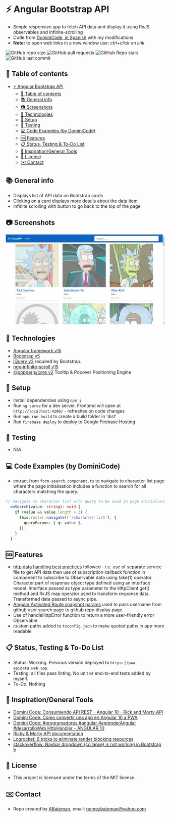 # :zap: Angular Bootstrap API

* Simple responsive app to fetch API data and display it using RxJS observables and infinite-scrolling
* Code from [DominiCode, in Spanish](https://www.youtube.com/channel/UC3QuZuJr2_EOUak8bWUd74A) with my modifications
* **Note:** to open web links in a new window use: _ctrl+click on link_

![GitHub repo size](https://img.shields.io/github/repo-size/AndrewJBateman/angular-bootstrap-api?style=plastic)
![GitHub pull requests](https://img.shields.io/github/issues-pr/AndrewJBateman/angular-bootstrap-api?style=plastic)
![GitHub Repo stars](https://img.shields.io/github/stars/AndrewJBateman/angular-bootstrap-api?style=plastic)
![GitHub last commit](https://img.shields.io/github/last-commit/AndrewJBateman/angular-bootstrap-api?style=plastic)

## :page_facing_up: Table of contents

* [:zap: Angular Bootstrap API](#zap-angular-bootstrap-api)
  * [:page_facing_up: Table of contents](#page_facing_up-table-of-contents)
  * [:books: General info](#books-general-info)
  * [:camera: Screenshots](#camera-screenshots)
  * [:signal_strength: Technologies](#signal_strength-technologies)
  * [:floppy_disk: Setup](#floppy_disk-setup)
  * [:wrench: Testing](#wrench-testing)
  * [:computer: Code Examples (by DominiCode)](#computer-code-examples-by-dominicode)
  * [:cool: Features](#cool-features)
  * [:clipboard: Status, Testing & To-Do List](#clipboard-status-testing--to-do-list)
  * [:clap: Inspiration/General Tools](#clap-inspirationgeneral-tools)
  * [:file_folder: License](#file_folder-license)
  * [:envelope: Contact](#envelope-contact)

## :books: General info

* Displays list of API data on Bootstrap cards
* Clicking on a card displays more details about the data item
* Infinite scrolling with button to go back to the top of the page

## :camera: Screenshots

![screenshot](./img/api.jpg)

## :signal_strength: Technologies

* [Angular framework v15](https://angular.io/)
* [Bootstrap v5](https://getbootstrap.com/)
* [jQuery v3](https://jquery.com/download/) required by Bootstrap.
* [ngx-infinite-scroll v15](https://www.npmjs.com/package/ngx-infinite-scroll)
* [@popperjs/core v2](https://www.npmjs.com/package/@popperjs/core) Tooltip & Popover Positioning Engine

## :floppy_disk: Setup

* Install dependencies using `npm i`
* Run `ng serve` for a dev server. Frontend will open at `http://localhost:4200/` - refreshes on code changes
* Run `npm run build` to create a build folder in 'dist'
* Run `firebase deploy` to deploy to Google Firebase Hosting

## :wrench: Testing

* N/A

## :computer: Code Examples (by DominiCode)

* extract from `form-search.component.ts` to navigate to character-list page where the page initialisation includes a function to search for all characters matching the query.

```typescript
// navigate to character list with query to be used in page initialisation
  onSearch(value: string): void {
    if (value && value.length > 3) {
      this.router.navigate(['/character-list'], {
        queryParams: { q: value },
      });
    }
  }
```

## :cool: Features

* [http data handling best practices](https://angular.io/guide/http) followed - i.e. use of separate service file to get API data then use of subscription callback function in component to subscribe to Observable data using take(1) operator. Character part of response object type defined using an interface model. Interface passed as type parameter to the HttpClient.get() method and RxJS map operator used to transform response data. Transformed data passed to async pipe.
* [Angular Activated Route snapshot params](https://angular.io/api/router/ActivatedRoute) used to pass username from github user search page to github repo display page.
* Use of handleHttpError function to return a more user-friendly error Observable
* custom paths added to `tsconfig.json` to make quoted paths in app more readable

## :clipboard: Status, Testing & To-Do List

* Status: Working. Previous version deployed to `https://pwa-apidata.web.app`.
* Testing: all files pass linting. No unit or end-to-end tests added by myself.
* To-Do: Nothing

## :clap: Inspiration/General Tools

* [Domini Code: Consumiendo API REST - Angular 10 - Rick and Morty API](https://www.youtube.com/watch?v=hGU2ceM8aVY)
* [Domini Code: Como convertir una app en Angular 10 a PWA](https://www.youtube.com/watch?v=jI0eR95U0Z0)
* [Domini Code: #programadores #angular #aprenderAngular #desarrolloWeb HttpHandler - ANGULAR 10](https://www.youtube.com/watch?v=-x_tQKNOpzI)
* [Ricky & Morty API documentation](https://rickandmortyapi.com/documentation/)
* [Logrocket: 9 tricks to eliminate render blocking resources](https://blog.logrocket.com/5-tricks-to-eliminate-render-blocking-resources/)
* [stackoverflow: Navbar dropdown (collapse) is not working in Bootstrap 5](https://stackoverflow.com/questions/65341620/navbar-dropdown-collapse-is-not-working-in-bootstrap-5)

## :file_folder: License

* This project is licensed under the terms of the MIT license.

## :envelope: Contact

* Repo created by [ABateman](https://github.com/AndrewJBateman), email: gomezbateman@yahoo.com
